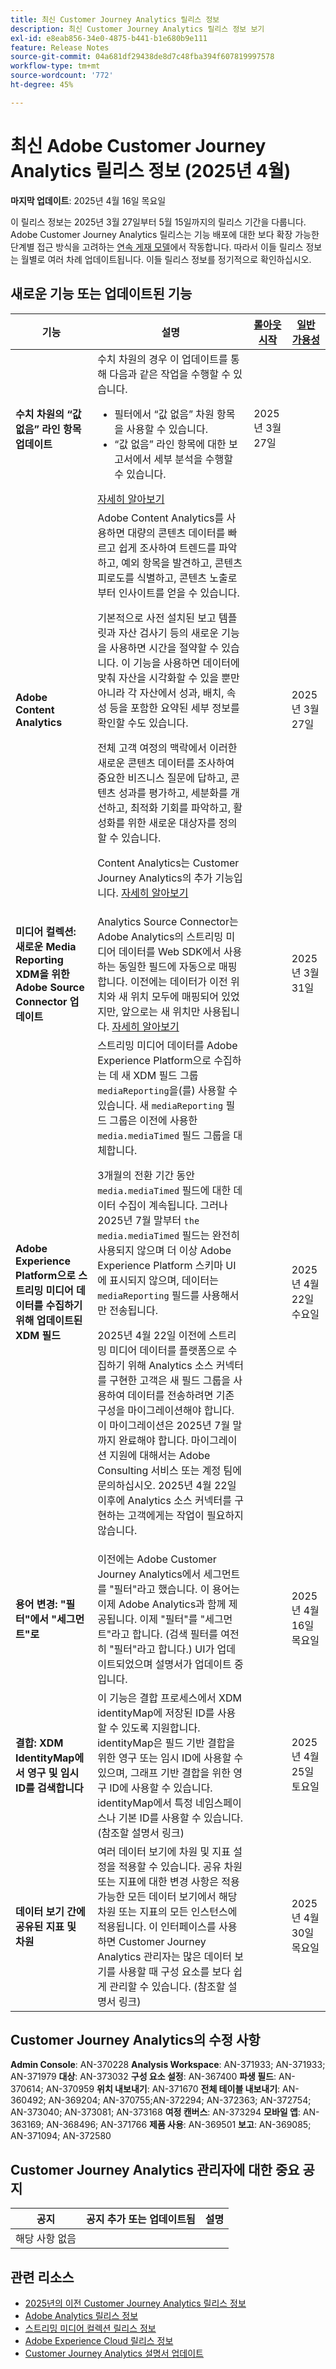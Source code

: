 ```yaml
---
title: 최신 Customer Journey Analytics 릴리스 정보
description: 최신 Customer Journey Analytics 릴리스 정보 보기
exl-id: e8eab856-34e0-4875-b441-b1e680b9e111
feature: Release Notes
source-git-commit: 04a681df29438de8d7c48fba394f607819997578
workflow-type: tm+mt
source-wordcount: '772'
ht-degree: 45%

---
```


# 최신 Adobe Customer Journey Analytics 릴리스 정보 (2025년 4월)

**마지막 업데이트**: 2025년 4월 16일 목요일

이 릴리스 정보는 2025년 3월 27일부터 5월 15일까지의 릴리스 기간을 다룹니다. Adobe Customer Journey Analytics 릴리스는 기능 배포에 대한 보다 확장 가능한 단계별 접근 방식을 고려하는 [연속 게재 모델](releases.md)에서 작동합니다. 따라서 이들 릴리스 정보는 월별로 여러 차례 업데이트됩니다. 이들 릴리스 정보를 정기적으로 확인하십시오.

## 새로운 기능 또는 업데이트된 기능

| 기능 | 설명 | [롤아웃 시작](releases.md) | [일반 가용성](releases.md) |
| ----------- | ---------- | ------- | ---- |
| **수치 차원의 “값 없음” 라인 항목 업데이트** | 수치 차원의 경우 이 업데이트를 통해 다음과 같은 작업을 수행할 수 있습니다.<ul><li>필터에서 “값 없음” 차원 항목을 사용할 수 있습니다.</li><li>“값 없음” 라인 항목에 대한 보고서에서 세부 분석을 수행할 수 있습니다.</li></ul> [자세히 알아보기](https://experienceleague.adobe.com/en/docs/analytics-platform/using/cja-dataviews/component-settings/no-value-options#numeric) | 2025년 3월 27일 |
| **Adobe Content Analytics** | Adobe Content Analytics를 사용하면 대량의 콘텐츠 데이터를 빠르고 쉽게 조사하여 트렌드를 파악하고, 예외 항목을 발견하고, 콘텐츠 피로도를 식별하고, 콘텐츠 노출로부터 인사이트를 얻을 수 있습니다.<p>기본적으로 사전 설치된 보고 템플릿과 자산 검사기 등의 새로운 기능을 사용하면 시간을 절약할 수 있습니다. 이 기능을 사용하면 데이터에 맞춰 자산을 시각화할 수 있을 뿐만 아니라 각 자산에서 성과, 배치, 속성 등을 포함한 요약된 세부 정보를 확인할 수도 있습니다.<p>전체 고객 여정의 맥락에서 이러한 새로운 콘텐츠 데이터를 조사하여 중요한 비즈니스 질문에 답하고, 콘텐츠 성과를 평가하고, 세분화를 개선하고, 최적화 기회를 파악하고, 활성화를 위한 새로운 대상자를 정의할 수 있습니다.<p>Content Analytics는 Customer Journey Analytics의 추가 기능입니다. [자세히 알아보기](https://experienceleague.adobe.com/ko/docs/analytics-platform/using/content-analytics/content-analytics) |  | 2025년 3월 27일 |
| **미디어 컬렉션: 새로운 Media Reporting XDM을 위한 Adobe Source Connector 업데이트** | Analytics Source Connector는 Adobe Analytics의 스트리밍 미디어 데이터를 Web SDK에서 사용하는 동일한 필드에 자동으로 매핑합니다. 이전에는 데이터가 이전 위치와 새 위치 모두에 매핑되어 있었지만, 앞으로는 새 위치만 사용됩니다. [자세히 알아보기](https://experienceleague.adobe.com/ko/docs/analytics/implementation/aep-edge/xdm-var-mapping) |  | 2025년 3월 31일 |
| **Adobe Experience Platform으로 스트리밍 미디어 데이터를 수집하기 위해 업데이트된 XDM 필드** | 스트리밍 미디어 데이터를 Adobe Experience Platform으로 수집하는 데 새 XDM 필드 그룹 `mediaReporting`을(를) 사용할 수 있습니다. 새 `mediaReporting` 필드 그룹은 이전에 사용한 `media.mediaTimed` 필드 그룹을 대체합니다.<p>3개월의 전환 기간 동안 `media.mediaTimed` 필드에 대한 데이터 수집이 계속됩니다. 그러나 2025년 7월 말부터 `the media.mediaTimed` 필드는 완전히 사용되지 않으며 더 이상 Adobe Experience Platform 스키마 UI에 표시되지 않으며, 데이터는 `mediaReporting` 필드를 사용해서만 전송됩니다.<p>2025년 4월 22일 이전에 스트리밍 미디어 데이터를 플랫폼으로 수집하기 위해 Analytics 소스 커넥터를 구현한 고객은 새 필드 그룹을 사용하여 데이터를 전송하려면 기존 구성을 마이그레이션해야 합니다. 이 마이그레이션은 2025년 7월 말까지 완료해야 합니다. 마이그레이션 지원에 대해서는 Adobe Consulting 서비스 또는 계정 팀에 문의하십시오. 2025년 4월 22일 이후에 Analytics 소스 커넥터를 구현하는 고객에게는 작업이 필요하지 않습니다. |  | 2025년 4월 22일 수요일 |
| **용어 변경: &quot;필터&quot;에서 &quot;세그먼트&quot;로** | 이전에는 Adobe Customer Journey Analytics에서 세그먼트를 &quot;필터&quot;라고 했습니다. 이 용어는 이제 Adobe Analytics과 함께 제공됩니다. 이제 &quot;필터&quot;를 &quot;세그먼트&quot;라고 합니다. (검색 필터를 여전히 &quot;필터&quot;라고 합니다.) UI가 업데이트되었으며 설명서가 업데이트 중입니다. |  | 2025년 4월 16일 목요일 |
| **결합: XDM IdentityMap에서 영구 및 임시 ID를 검색합니다** | 이 기능은 결합 프로세스에서 XDM identityMap에 저장된 ID를 사용할 수 있도록 지원합니다. identityMap은 필드 기반 결합을 위한 영구 또는 임시 ID에 사용할 수 있으며, 그래프 기반 결합을 위한 영구 ID에 사용할 수 있습니다.  identityMap에서 특정 네임스페이스나 기본 ID를 사용할 수 있습니다. (참조할 설명서 링크) |  | 2025년 4월 25일 토요일 |
| **데이터 보기 간에 공유된 지표 및 차원** | 여러 데이터 보기에 차원 및 지표 설정을 적용할 수 있습니다. 공유 차원 또는 지표에 대한 변경 사항은 적용 가능한 모든 데이터 보기에서 해당 차원 또는 지표의 모든 인스턴스에 적용됩니다. 이 인터페이스를 사용하면 Customer Journey Analytics 관리자는 많은 데이터 보기를 사용할 때 구성 요소를 보다 쉽게 관리할 수 있습니다. (참조할 설명서 링크) |  | 2025년 4월 30일 목요일 |


## Customer Journey Analytics의 수정 사항

**Admin Console**: AN-370228
**Analysis Workspace**: AN-371933; AN-371933; AN-371979
**대상**: AN-373032
**구성 요소 설정**: AN-367400
**파생 필드**: AN-370614; AN-370959
**위치 내보내기**: AN-371670
**전체 테이블 내보내기**: AN-360492; AN-369204; AN-370755;AN-372294; AN-372363; AN-372754; AN-373040; AN-373081; AN-373168
**여정 캔버스**: AN-373294
**모바일 앱**: AN-363169; AN-368496; AN-371766
**제품 사용**: AN-369501
**보고**: AN-369085; AN-371094; AN-372580


## Customer Journey Analytics 관리자에 대한 중요 공지

| 공지 | 공지 추가 또는 업데이트됨 | 설명 |
| --- | --- | --- |
| 해당 사항 없음 | | |

## 관련 리소스

* [2025년의 이전 Customer Journey Analytics 릴리스 정보](/help/release-notes/2025.md)
* [Adobe Analytics 릴리스 정보](https://experienceleague.adobe.com/docs/analytics/release-notes/latest.html)
* [스트리밍 미디어 컬렉션 릴리스 정보](https://experienceleague.adobe.com/docs/media-analytics/using/additional-resources/release-notes.html)
* [Adobe Experience Cloud 릴리스 정보](https://experienceleague.adobe.com/docs/release-notes/experience-cloud/current.html)
* [Customer Journey Analytics 설명서 업데이트](/help/release-notes/doc-changes.md)
